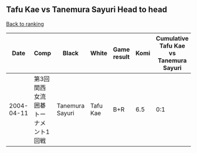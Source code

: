 ## Tafu Kae vs Tanemura Sayuri Head to head

[Back to ranking](../../index.md)




| **Date** | **Comp** | **Black** | **White** | **Game result** | **Komi** | **Cumulative Tafu Kae vs Tanemura Sayuri** | **Tafu Kae streak** | **Tanemura Sayuri streak** | 
| --- | --- | --- | --- | --- | --- | --- | --- | --- |
| 2004-04-11 | 第3回関西女流囲碁トーナメント1回戦 | Tanemura Sayuri | Tafu Kae | B+R | 6.5 | 0:1 | 0 | 1 |




